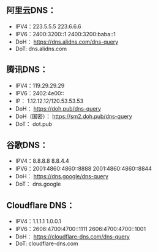 ## 阿里云DNS：

- IPV4：223.5.5.5 223.6.6.6
- IPV6：2400:3200::1 2400:3200:baba::1
- DoH：
https://dns.alidns.com/dns-query
- DoT: 
dns.alidns.com


## 腾讯DNS：

- IPV4：119.29.29.29
- IPV6：2402:4e00::
- IP：
1.12.12.12/120.53.53.53
- DoH：
https://doh.pub/dns-query
- DoH（国密）：
https://sm2.doh.pub/dns-query
- DoT：
dot.pub



## 谷歌DNS：
- IPV4：8.8.8.8 8.8.4.4
- IPV6：2001:4860:4860::8888 2001:4860:4860::8844
- DoH：
https://dns.google/dns-query
- DoT：
dns.google


## Cloudflare DNS：
- IPV4：1.1.1.1 1.0.0.1
- IPV6：2606:4700:4700::1111 2606:4700:4700::1001
- DoH：
https://cloudflare-dns.com/dns-query
- DoT:
cloudflare-dns.com



